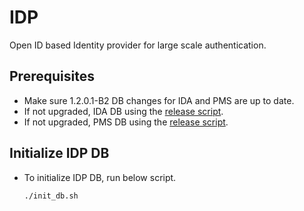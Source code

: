 # IDP
Open ID based Identity provider for large scale authentication.

## Prerequisites
* Make sure 1.2.0.1-B2 DB changes for IDA and PMS are up to date.
* If not upgraded, IDA DB using the [release script](https://github.com/mosip/id-authentication/tree/1.2.0.1-B2/db_release_scripts).
* If not upgraded, PMS DB using the [release script](https://github.com/mosip/partner-management-services/tree/1.2.0.1-B2/db_release_scripts).

## Initialize IDP DB
* To initialize IDP DB, run below script. 
  ```sh
  ./init_db.sh
  ```